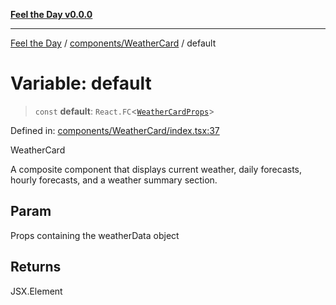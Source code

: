 [**Feel the Day v0.0.0**](../../../README.md)

***

[Feel the Day](../../../README.md) / [components/WeatherCard](../README.md) / default

# Variable: default

> `const` **default**: `React.FC`\<[`WeatherCardProps`](../interfaces/WeatherCardProps.md)\>

Defined in: [components/WeatherCard/index.tsx:37](https://github.com/HyeinKang/feel-the-day/blob/8289c79f2741a9407fd7ce6a81056ae02e4eeed7/src/components/WeatherCard/index.tsx#L37)

WeatherCard

A composite component that displays current weather, daily forecasts,
hourly forecasts, and a weather summary section.

## Param

Props containing the weatherData object

## Returns

JSX.Element
